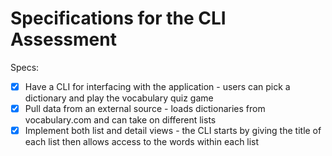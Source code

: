 # Specifications for the CLI Assessment

Specs:
- [x] Have a CLI for interfacing with the application - users can pick a dictionary and play the vocabulary quiz game 
- [x] Pull data from an external source - loads dictionaries from vocabulary.com and can take on different lists
- [x] Implement both list and detail views - the CLI starts by giving the title of each list then allows access to the words within each list